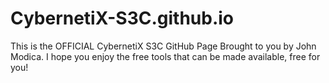 # CybernetiX-S3C.github.io
This is the OFFICIAL CybernetiX S3C GitHub Page Brought to you by John Modica. I hope you enjoy the free tools that can be made available, free for you!
